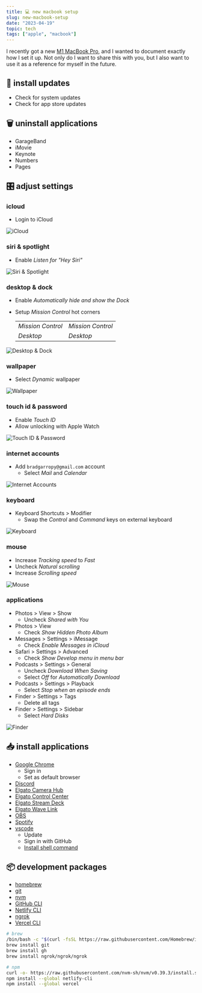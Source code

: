```yaml
---
title: 💻 new macbook setup
slug: new-macbook-setup
date: "2023-04-19"
topic: tech
tags: ["apple", "macbook"]
---
```


I recently got a new [M1 MacBook Pro][macbook-pro], and I wanted to document exactly how I set it up. Not only do I want to share this with you, but I also want to use it as a reference for myself in the future.

## 🔺 install updates

-   Check for system updates
-   Check for app store updates

## 🗑️ uninstall applications

-   GarageBand
-   iMovie
-   Keynote
-   Numbers
-   Pages

## 🎛️ adjust settings

### icloud

-   Login to iCloud

![iCloud][icloud]

### siri & spotlight

-   Enable _Listen for "Hey Siri"_

![Siri & Spotlight][siri-and-spotlight]

### desktop & dock

-   Enable _Automatically hide and show the Dock_
-   Setup _Mission Control_ hot corners

    |                   |                   |
    | ----------------- | ----------------- |
    | _Mission Control_ | _Mission Control_ |
    | _Desktop_         | _Desktop_         |

![Desktop & Dock][desktop-and-dock]

### wallpaper

-   Select _Dynamic_ wallpaper

![Wallpaper][wallpaper]

### touch id & password

-   Enable _Touch ID_
-   Allow unlocking with Apple Watch

![Touch ID & Password][touch-id-and-password]

### internet accounts

-   Add `bradgarropy@gmail.com` account
    -   Select _Mail_ and _Calendar_

![Internet Accounts][internet-accounts]

### keyboard

-   Keyboard Shortcuts > Modifier
    -   Swap the _Control_ and _Command_ keys on external keyboard

![Keyboard][keyboard]

### mouse

-   Increase _Tracking speed_ to _Fast_
-   Uncheck _Natural scrolling_
-   Increase _Scrolling speed_

![Mouse][mouse]

### applications

-   Photos > View > Show
    -   Uncheck _Shared with You_
-   Photos > View
    -   Check _Show Hidden Photo Album_
-   Messages > Settings > iMessage
    -   Check _Enable Messages in iCloud_
-   Safari > Settings > Advanced
    -   Check _Show Develop menu in menu bar_
-   Podcasts > Settings > General
    -   Uncheck _Download When Saving_
    -   Select _Off_ for _Automatically Download_
-   Podcasts > Settings > Playback
    -   Select _Stop when an episode ends_
-   Finder > Settings > Tags
    -   Delete all tags
-   Finder > Settings > Sidebar
    -   Select _Hard Disks_

![Finder][finder]

## 📥 install applications

-   [Google Chrome][chrome]
    -   Sign in
    -   Set as default browser
-   [Discord][discord]
-   [Elgato Camera Hub][elgato]
-   [Elgato Control Center][elgato]
-   [Elgato Stream Deck][elgato]
-   [Elgato Wave Link][elgato]
-   [OBS][obs]
-   [Spotify][spotify]
-   [vscode][vscode]
    -   Update
    -   Sign in with GitHub
    -   [Install shell command][vscode-cli]

## 📦 development packages

-   [homebrew][homebrew]
-   [git][git]
-   [nvm][nvm]
-   [GitHub CLI][github-cli]
-   [Netlify CLI][netlify-cli]
-   [ngrok][ngrok]
-   [Vercel CLI][vercel-cli]

```zsh
# brew
/bin/bash -c "$(curl -fsSL https://raw.githubusercontent.com/Homebrew/install/HEAD/install.sh)"
brew install git
brew install gh
brew install ngrok/ngrok/ngrok

# npm
curl -o- https://raw.githubusercontent.com/nvm-sh/nvm/v0.39.3/install.sh | bash
npm install --global netlify-cli
npm install --global vercel
```

[macbook-pro]: https://www.apple.com/macbook-pro
[chrome]: https://www.google.com/chrome/dr/download
[vscode]: https://code.visualstudio.com/download
[discord]: https://discord.com/download
[obs]: https://obsproject.com/download
[spotify]: https://www.spotify.com/us/download
[elgato]: https://www.elgato.com/en/downloads
[homebrew]: https://brew.sh
[git]: https://git-scm.com
[nvm]: https://github.com/nvm-sh/nvm
[vercel-cli]: https://vercel.com/docs/cli
[github-cli]: https://cli.github.com
[netlify-cli]: https://www.netlify.com/products/cli
[ngrok]: https://ngrok.com
[vscode-cli]: https://code.visualstudio.com/docs/setup/mac#_launching-from-the-command-line
[icloud]: https://res.cloudinary.com/bradgarropy/image/upload/f_auto,q_auto/bradgarropy.com/posts/icloud.png
[siri-and-spotlight]: https://res.cloudinary.com/bradgarropy/image/upload/f_auto,q_auto/bradgarropy.com/posts/siri-and-spotlight.png
[desktop-and-dock]: https://res.cloudinary.com/bradgarropy/image/upload/f_auto,q_auto/bradgarropy.com/posts/desktop-and-dock.png
[wallpaper]: https://res.cloudinary.com/bradgarropy/image/upload/f_auto,q_auto/bradgarropy.com/posts/wallpaper.png
[touch-id-and-password]: https://res.cloudinary.com/bradgarropy/image/upload/f_auto,q_auto/bradgarropy.com/posts/touch-id-and-password.png
[internet-accounts]: https://res.cloudinary.com/bradgarropy/image/upload/f_auto,q_auto/bradgarropy.com/posts/internet-accounts.png
[keyboard]: https://res.cloudinary.com/bradgarropy/image/upload/f_auto,q_auto/bradgarropy.com/posts/keyboard.png
[mouse]: https://res.cloudinary.com/bradgarropy/image/upload/f_auto,q_auto/bradgarropy.com/posts/mouse.png
[finder]: https://res.cloudinary.com/bradgarropy/image/upload/f_auto,q_auto/bradgarropy.com/posts/finder.png
